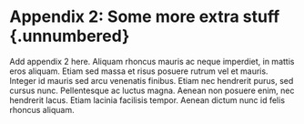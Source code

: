 # Appendix 2: Some more extra stuff {.unnumbered}

<!-- 
This could include extra figures or raw data
-->

Add appendix 2 here. Aliquam rhoncus mauris ac neque imperdiet, in mattis eros aliquam. Etiam sed massa et risus posuere rutrum vel et mauris. Integer id mauris sed arcu venenatis finibus. Etiam nec hendrerit purus, sed cursus nunc. Pellentesque ac luctus magna. Aenean non posuere enim, nec hendrerit lacus. Etiam lacinia facilisis tempor. Aenean dictum nunc id felis rhoncus aliquam. 

